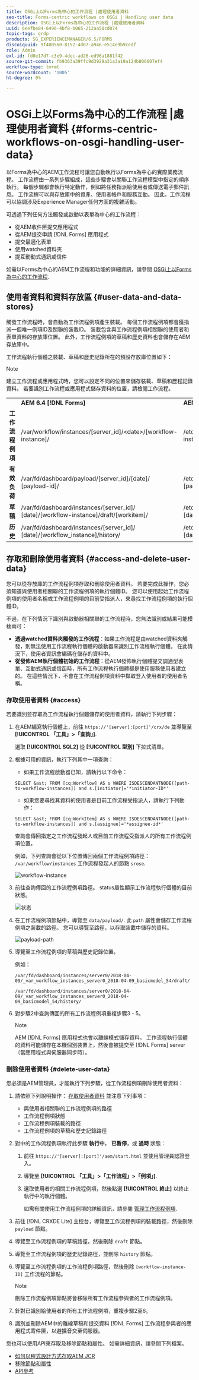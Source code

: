 ```yaml
---
title: OSGi上以Forms為中心的工作流程 |處理使用者資料
seo-title: Forms-centric workflows on OSGi | Handling user data
description: OSGi上以Forms為中心的工作流程 |處理使用者資料
uuid: 6eefbe84-6496-4bf8-b065-212aa50cd074
topic-tags: grdp
products: SG_EXPERIENCEMANAGER/6.5/FORMS
discoiquuid: 9f400560-8152-4d07-a946-e514e9b9cedf
role: Admin
exl-id: fd0e17d7-c3e9-4dec-ad26-ed96a1881f42
source-git-commit: fb9363a39ffc9d3929a31a3a19a124b806607ef4
workflow-type: tm+mt
source-wordcount: '1005'
ht-degree: 0%

---
```


# OSGi上以Forms為中心的工作流程 |處理使用者資料 {#forms-centric-workflows-on-osgi-handling-user-data}

以Forms為中心的AEM工作流程可讓您自動執行以Forms為中心的實際業務流程。 工作流程由一系列步驟組成，這些步驟會以關聯工作流程模型中指定的順序執行。 每個步驟都會執行特定動作，例如將任務指派給使用者或傳送電子郵件訊息。 工作流程可以與存放庫中的資產、使用者帳戶和服務互動。 因此，工作流程可以協調涉及Experience Manager任何方面的複雜活動。

可透過下列任何方法觸發或啟動以表單為中心的工作流程：

* 從AEM收件匣提交應用程式
* 從AEM提交申請 [!DNL Forms] 應用程式
* 提交最適化表單
* 使用watched資料夾
* 提互動動式通訊或信件

如需以Forms為中心的AEM工作流程和功能的詳細資訊，請參閱 [OSGi上以Forms為中心的工作流程](/help/forms/using/aem-forms-workflow.md).

## 使用者資料和資料存放區 {#user-data-and-data-stores}

觸發工作流程時，會自動為工作流程例項產生裝載。 每個工作流程例項都會獲指派一個唯一例項ID及關聯的裝載ID。 裝載包含與工作流程例項相關聯的使用者和表單資料的存放庫位置。 此外，工作流程例項的草稿和歷史資料也會儲存在AEM存放庫中。

工作流程執行個體之裝載、草稿和歷史記錄所在的預設存放庫位置如下：

>[!NOTE]
>
>建立工作流程或應用程式時，您可以設定不同的位置來儲存裝載、草稿和歷程記錄資料。 若要識別工作流程或應用程式儲存資料的位置，請檢閱工作流程。

<table>
 <tbody>
  <tr>
   <td> </td>
   <td><b>AEM 6.4 [!DNL Forms]</b></td>
   <td><b>AEM 6.3 [!DNL Forms]</b></td>
  </tr>
  <tr>
   <td><strong>工作流程 <br /> 例項</strong></td>
   <td>/var/workflow/instances/[server_id]/&lt;date&gt;/[workflow-instance]/</td>
   <td>/etc/workflow/instances/[server_id]/[date]/[workflow-instance]/</td>
  </tr>
  <tr>
   <td><strong>有效负荷</strong></td>
   <td>/var/fd/dashboard/payload/[server_id]/[date]/<br /> [payload-id]/</td>
   <td>/etc/fd/dashboard/payload/[server_id]/[date]/<br /> [payload-id]/</td>
  </tr>
  <tr>
   <td><strong>草稿</strong></td>
   <td>/var/fd/dashboard/instances/[server_id]/<br /> [date]/[workflow-instance]/draft/[workitem]/</td>
   <td>/etc/fd/dashboard/instances/[server_id]/<br /> [date]/[workflow-instance]/draft/[workitem]/</td>
  </tr>
  <tr>
   <td><strong>历史</strong></td>
   <td>/var/fd/dashboard/instances/[server_id]/<br /> [date]/[workflow_instance]/history/</td>
   <td>/etc/fd/dashboard/instances/[server_id]/<br /> [date]/[workflow_instance]/history/</td>
  </tr>
 </tbody>
</table>

## 存取和刪除使用者資料 {#access-and-delete-user-data}

您可以從存放庫的工作流程例項存取和刪除使用者資料。 若要完成此操作，您必須知道與使用者相關聯的工作流程例項的執行個體ID。 您可以使用起始工作流程例項的使用者名稱或工作流程例項的目前受指派人，來尋找工作流程例項的執行個體ID。

不過，在下列情況下識別與啟動器相關聯的工作流程時，您無法識別或結果可能模稜兩可：

* **透過watched資料夾觸發的工作流程**：如果工作流程是由watched資料夾觸發，則無法使用工作流程執行個體的啟動器來識別工作流程執行個體。 在此情況下，使用者資訊會編碼在儲存的資料中。
* **從發佈AEM執行個體初始的工作流程**：從AEM發佈執行個體提交調適型表單、互動式通訊或信函時，所有工作流程執行個體都是使用服務使用者建立的。 在這些情況下，不會在工作流程例項資料中擷取登入使用者的使用者名稱。

### 存取使用者資料 {#access}

若要識別並存取為工作流程執行個體儲存的使用者資料，請執行下列步驟：

1. 在AEM編寫執行個體上，前往 `https://'[server]:[port]'/crx/de` 並導覽至 **[!UICONTROL 「工具」>「查詢」]**.

   選取 **[!UICONTROL SQL2]** 從 **[!UICONTROL 型別]** 下拉式清單。

1. 根據可用的資訊，執行下列其中一項查詢：

   * 如果工作流程啟動器已知，請執行以下命令：

   `SELECT &ast; FROM [cq:Workflow] AS s WHERE ISDESCENDANTNODE([path-to-workflow-instances]) and s.[initiator]='*initiator-ID*'`

   * 如果您要尋找其資料的使用者是目前工作流程受指派人，請執行下列動作：

   `SELECT &ast; FROM [cq:WorkItem] AS s WHERE ISDESCENDANTNODE([path-to-workflow-instances]) and s.[assignee]='*assignee-id*'`

   查詢會傳回指定之工作流程發起人或目前工作流程受指派人的所有工作流程例項位置。

   例如，下列查詢會從以下位置傳回兩個工作流程例項路徑： `/var/workflow/instances` 工作流程發起人的節點 `srose`.

   ![workflow-instance](assets/workflow-instance.png)

1. 前往查詢傳回的工作流程例項路徑。 status屬性顯示工作流程執行個體的目前狀態。

   ![状态](assets/status.png)

1. 在工作流程例項節點中，導覽至 `data/payload/`. 此 `path` 屬性會儲存工作流程例項之裝載的路徑。 您可以導覽至路徑，以存取裝載中儲存的資料。

   ![payload-path](assets/payload-path.png)

1. 導覽至工作流程例項的草稿與歷史記錄位置。

   例如：

   `/var/fd/dashboard/instances/server0/2018-04-09/_var_workflow_instances_server0_2018-04-09_basicmodel_54/draft/`

   `/var/fd/dashboard/instances/server0/2018-04-09/_var_workflow_instances_server0_2018-04-09_basicmodel_54/history/`

1. 對步驟2中查詢傳回的所有工作流程例項重複步驟3 - 5。

   >[!NOTE]
   >
   >AEM [!DNL Forms] 應用程式也會以離線模式儲存資料。 工作流程執行個體的資料可能儲存在本機個別裝置上，然後會被提交至 [!DNL Forms] server （當應用程式與伺服器同步時）。

### 刪除使用者資料 {#delete-user-data}

您必須是AEM管理員，才能執行下列步驟，從工作流程例項刪除使用者資料：

1. 請依照下列說明操作： [存取使用者資料](/help/forms/using/forms-workflow-osgi-handling-user-data.md#access) 並注意下列事項：

   * 與使用者相關聯的工作流程例項的路徑
   * 工作流程例項狀態
   * 工作流程例項裝載的路徑
   * 工作流程例項的草稿和歷史記錄路徑

1. 對中的工作流程例項執行此步驟 **執行中**， **已暫停**，或 **過時** 狀態：

   1. 前往 `https://'[server]:[port]'/aem/start.html` 並使用管理員認證登入。
   1. 導覽至 **[!UICONTROL 「工具」>「工作流程」>「例項」]**.
   1. 選取使用者的相關工作流程例項，然後點選 **[!UICONTROL 終止]** 以終止執行中的執行個體。

      如需有關使用工作流程例項的詳細資訊，請參閱 [管理工作流程例項](/help/sites-administering/workflows-administering.md).

1. 前往 [!DNL CRXDE Lite] 主控台，導覽至工作流程例項的裝載路徑，然後刪除 `payload` 節點。
1. 導覽至工作流程例項的草稿路徑，然後刪除 `draft` 節點。
1. 導覽至工作流程例項的歷史記錄路徑，並刪除 `history` 節點。
1. 導覽至工作流程例項的工作流程例項路徑，然後刪除 `[workflow-instance-ID]` 工作流程的節點。

   >[!NOTE]
   >
   >刪除工作流程例項節點將會移除所有工作流程參與者的工作流程例項。

1. 針對已識別給使用者的所有工作流程例項，重複步驟2至6。
1. 識別並刪除AEM中的離線草稿和提交資料 [!DNL Forms] 工作流程參與者的應用程式寄件匣，以避擴音交至伺服器。

您也可以使用API來存取及移除節點和屬性。 如需詳細資訊，請參閱下列檔案。

* [如何以程式設計方式存取AEM JCR](/help/sites-developing/access-jcr.md)
* [移除節點和屬性](https://developer.adobe.com/experience-manager/reference-materials/spec/jcr/2.0/10_Writing.html#10.9%20Removing%20Nodes%20and%20Properties)
* [API參考](https://helpx.adobe.com/experience-manager/6-3/sites-developing/reference-materials/javadoc/overview-summary.html)
